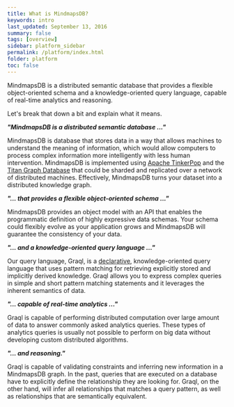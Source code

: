 ```yaml
---
title: What is MindmapsDB?
keywords: intro
last_updated: September 13, 2016
summary: false
tags: [overview]
sidebar: platform_sidebar
permalink: /platform/index.html
folder: platform
toc: false
---
```


MindmapsDB is a distributed semantic database that provides a flexible object-oriented schema and a knowledge-oriented query language, capable of real-time analytics and reasoning.

Let's break that down a bit and explain what it means.

**_"MindmapsDB is a distributed semantic database ..."_**

MindmapsDB is database that stores data in a way that allows machines to understand the meaning of information, which would allow computers to process complex information more intelligently with less human intervention. MindmapsDB is implemented using [Apache TinkerPop](http://tinkerpop.apache.org) and the [Titan Graph Database](http://titan.thinkaurelius.com) that could be sharded and replicated over a network of distributed machines. Effectively, MindmapsDB turns your dataset into a distributed knowledge graph.

**_"... that provides a flexible object-oriented schema ..."_**

MindmapsDB provides an object model with an API that enables the programmatic definition of highly expressive data schemas. Your schema could flexibly evolve as your application grows and MindmapsDB will guarantee the consistency of your data.

**_"... and a knowledge-oriented query language ..."_**

Our query language, Graql, is a [declarative](https://dzone.com/articles/imperative-vs-declarative-query-languages-whats-th), knowledge-oriented query language that uses pattern matching for retrieving explicitly stored and implicitly derived knowledge. Graql allows you to express complex queries in simple and short pattern matching statements and it leverages the inherent semantics of data.

**_"... capable of real-time analytics ..."_**

Graql is capable of performing distributed computation over large amount of data to answer commonly asked analytics queries. These types of analytics queries is usually not possible to perform on big data without developing custom distributed algorithms.

**_"... and reasoning."_**

Graql is capable of validating constraints and inferring new information in a MindmapsDB graph. In the past, queries that are executed on a database have to explicitly define the relationship they are looking for. Graql, on the other hand, will infer all relationships that matches a query pattern, as well as relationships that are semantically equivalent.
